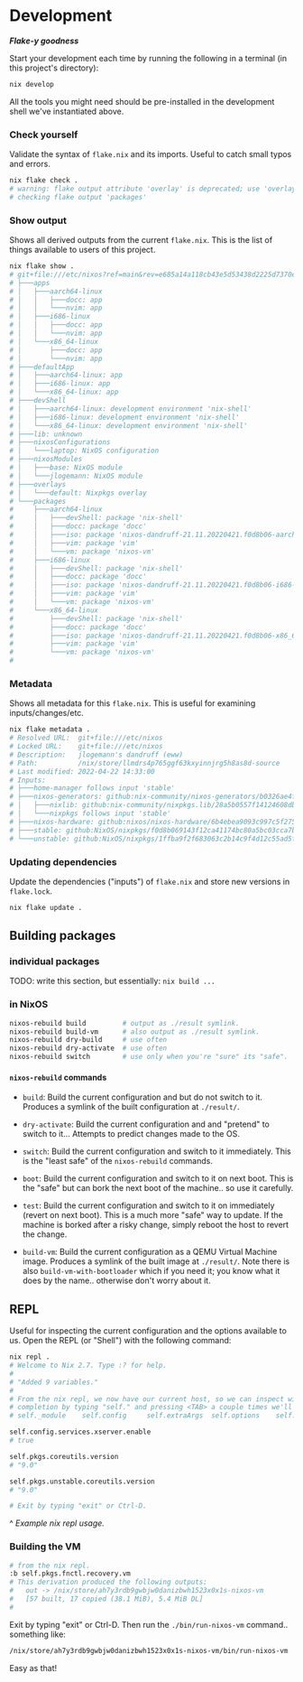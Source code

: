 # Development

_**Flake-y goodness**_

Start your development each time by running the following in a terminal (in this project's directory):

```sh
nix develop
```

All the tools you might need should be pre-installed in the development shell
we've instantiated above.


### Check yourself

Validate the syntax of `flake.nix` and its imports. Useful to catch small typos
and errors.

```sh
nix flake check . 
# warning: flake output attribute 'overlay' is deprecated; use 'overlays.default' instead
# checking flake output 'packages'
```

### Show output

Shows all derived outputs from the current `flake.nix`. This is the list of
things available to users of this project.

```sh
nix flake show .  
# git+file:///etc/nixos?ref=main&rev=e685a14a118cb43e5d53438d2225d7370ed34361
# ├───apps
# │   ├───aarch64-linux
# │   │   ├───docc: app
# │   │   └───nvim: app
# │   ├───i686-linux
# │   │   ├───docc: app
# │   │   └───nvim: app
# │   └───x86_64-linux
# │       ├───docc: app
# │       └───nvim: app
# ├───defaultApp
# │   ├───aarch64-linux: app
# │   ├───i686-linux: app
# │   └───x86_64-linux: app
# ├───devShell
# │   ├───aarch64-linux: development environment 'nix-shell'
# │   ├───i686-linux: development environment 'nix-shell'
# │   └───x86_64-linux: development environment 'nix-shell'
# ├───lib: unknown
# ├───nixosConfigurations
# │   └───laptop: NixOS configuration
# ├───nixosModules
# │   ├───base: NixOS module
# │   └───jlogemann: NixOS module
# ├───overlays
# │   └───default: Nixpkgs overlay
# └───packages
#     ├───aarch64-linux
#     │   ├───devShell: package 'nix-shell'
#     │   ├───docc: package 'docc'
#     │   ├───iso: package 'nixos-dandruff-21.11.20220421.f0d8b06-aarch64-linux.iso'
#     │   ├───vim: package 'vim'
#     │   └───vm: package 'nixos-vm'
#     ├───i686-linux
#     │   ├───devShell: package 'nix-shell'
#     │   ├───docc: package 'docc'
#     │   ├───iso: package 'nixos-dandruff-21.11.20220421.f0d8b06-i686-linux.iso'
#     │   ├───vim: package 'vim'
#     │   └───vm: package 'nixos-vm'
#     └───x86_64-linux
#         ├───devShell: package 'nix-shell'
#         ├───docc: package 'docc'
#         ├───iso: package 'nixos-dandruff-21.11.20220421.f0d8b06-x86_64-linux.iso'
#         ├───vim: package 'vim'
#         └───vm: package 'nixos-vm'
#
```

### Metadata

Shows all metadata for this `flake.nix`. This is useful for examining inputs/changes/etc.

```sh
nix flake metadata . 
# Resolved URL:  git+file:///etc/nixos
# Locked URL:    git+file:///etc/nixos
# Description:   jlogemann's dandruff (eww)
# Path:          /nix/store/llmdrs4p765ggf63kxyinnjrg5h8as8d-source
# Last modified: 2022-04-22 14:33:00
# Inputs:
# ├───home-manager follows input 'stable'
# ├───nixos-generators: github:nix-community/nixos-generators/b0326ae4f0761b9b482b8472975b3a8e86940ce2
# │   ├───nixlib: github:nix-community/nixpkgs.lib/28a5b0557f14124608db68d3ee1f77e9329e9dd5
# │   └───nixpkgs follows input 'stable'
# ├───nixos-hardware: github:nixos/nixos-hardware/6b4ebea9093c997c5f275c820e679108de4871ab
# ├───stable: github:NixOS/nixpkgs/f0d8b069143f12ca41174bc80a5bc03cca7be438
# └───unstable: github:NixOS/nixpkgs/1ffba9f2f683063c2b14c9f4d12c55ad5f4ed887
```

### Updating dependencies

Update the dependencies ("inputs") of `flake.nix` and store new versions in
`flake.lock`. 

```sh
nix flake update .  
```

## Building packages

### individual packages 

TODO: write this section, but essentially: `nix build ...`

### in NixOS

```sh
nixos-rebuild build         # output as ./result symlink.
nixos-rebuild build-vm      # also output as ./result symlink.
nixos-rebuild dry-build     # use often
nixos-rebuild dry-activate  # use often
nixos-rebuild switch        # use only when you're "sure" its "safe".
```

#### `nixos-rebuild` commands

- `build`: Build the current configuration and but do not switch to it.
  Produces a symlink of the built configuration at `./result/`.

- `dry-activate`: Build the current configuration and and "pretend" to switch
  to it... Attempts to predict changes made to the OS.

- `switch`: Build the current configuration and switch to it immediately. This
  is the "least safe" of the `nixos-rebuild` commands.

- `boot`: Build the current configuration and switch to it on next boot. This
  is the "safe" but can bork the next boot of the machine.. so use it
  carefully. 

- `test`: Build the current configuration and switch to it on immediately
  (revert on next boot). This is a much more "safe" way to update. If the
  machine is borked after a risky change, simply reboot the host to revert the
  change.

- `build-vm`: Build the current configuration as a QEMU Virtual Machine image.
  Produces a symlink of the built image at `./result/`.  Note there is also
  `build-vm-with-bootloader` which if you need it; you know what it does
  by the name.. otherwise don't worry about it.

## REPL

Useful for inspecting the current configuration and the options available to us.
Open the REPL (or "Shell") with the following command:

```sh
nix repl .
# Welcome to Nix 2.7. Type :? for help.
#
# "Added 9 variables."
#
# From the nix repl, we now have our current host, so we can inspect with
# completion by typing "self." and pressing <TAB> a couple times we'll see the following: 
# self._module    self.config     self.extraArgs  self.options    self.pkgs       self.type

self.config.services.xserver.enable
# true

self.pkgs.coreutils.version
# "9.0"

self.pkgs.unstable.coreutils.version
# "9.0"

# Exit by typing "exit" or Ctrl-D.
```
^ _Example nix repl usage._

### Building the VM

```nix
# from the nix repl.
:b self.pkgs.fnctl.recovery.vm
# This derivation produced the following outputs:
#   out -> /nix/store/ah7y3rdb9gwbjw0danizbwh1523x0x1s-nixos-vm
#   [57 built, 17 copied (38.1 MiB), 5.4 MiB DL]
# 
```

Exit by typing "exit" or Ctrl-D. Then run the `./bin/run-nixos-vm` command.. something like:

```sh
/nix/store/ah7y3rdb9gwbjw0danizbwh1523x0x1s-nixos-vm/bin/run-nixos-vm
```

Easy as that!